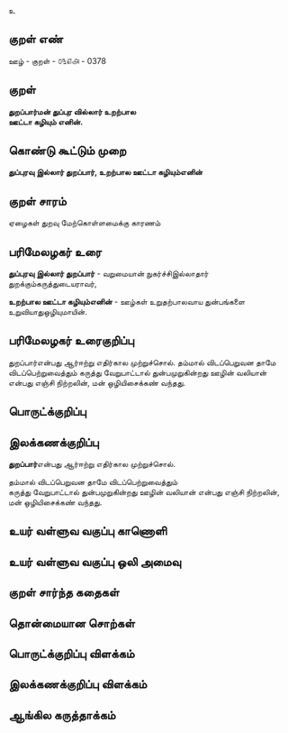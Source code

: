 உ

## குறள் எண் 

ஊழ் - குறள் - ௦௩௭௮ - 0378  

## குறள் 

**துறப்பார்மன் துப்புர வில்லார் உறற்பால  
ஊட்டா கழியும் எனின்.**

## கொண்டு கூட்டும் முறை

**துப்புரவு இல்லார் துறப்பார், உறற்பால ஊட்டா கழியும்எனின்**

## குறள் சாரம் 

ஏழைகள் துறவு மேற்கொள்ளமைக்கு காரணம்   

## பரிமேலழகர் உரை

**துப்புரவு இல்லார் துறப்பார்** - வறுமையான் நுகர்ச்சிஇல்லாதார் துறக்கும்கருத்துடையராவர்,  

**உறற்பால ஊட்டா கழியும்எனின்** - ஊழ்கள் உறுதற்பாலவாய துன்பங்களை உறுவியாதுஒழியுமாயின். 

## பரிமேலழகர் உரைகுறிப்பு   

துறப்பார்என்பது ஆர்ஈற்று எதிர்கால முற்றுச்சொல். தம்மால் விடப்பெறுவன தாமே விடப்பெற்றுவைத்தும் கருத்து வேறுபாட்டால் துன்பமுறுகின்றது ஊழின் வலியான் என்பது எஞ்சி நிற்றலின், மன் ஒழியிசைக்கண் வந்தது.   

## பொருட்க்குறிப்பு 


## இலக்கணக்குறிப்பு  

**துறப்பார்**என்பது ஆர்ஈற்று எதிர்கால முற்றுச்சொல்.  

தம்மால் விடப்பெறுவன தாமே விடப்பெற்றுவைத்தும்  
கருத்து வேறுபாட்டால் துன்பமுறுகின்றது ஊழின் வலியான் என்பது எஞ்சி நிற்றலின்,  
மன் ஒழியிசைக்கண் வந்தது.    

## உயர் வள்ளுவ வகுப்பு காணொளி


## உயர் வள்ளுவ வகுப்பு ஒலி அமைவு 

 
## குறள் சார்ந்த கதைகள் 


## தொன்மையான சொற்கள்


## பொருட்க்குறிப்பு விளக்கம்


## இலக்கணக்குறிப்பு விளக்கம்


## ஆங்கில கருத்தாக்கம் 


